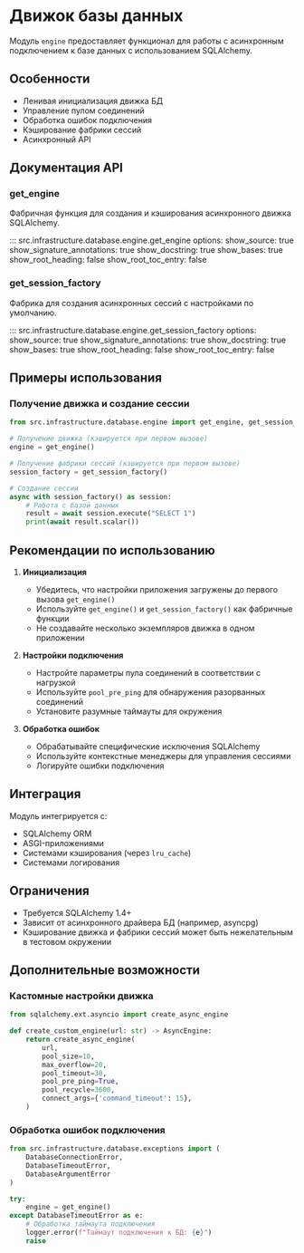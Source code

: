 # Движок базы данных

Модуль `engine` предоставляет функционал для работы с асинхронным подключением к базе данных с использованием SQLAlchemy.

## Особенности

- Ленивая инициализация движка БД
- Управление пулом соединений
- Обработка ошибок подключения
- Кэширование фабрики сессий
- Асинхронный API

## Документация API

### get_engine

Фабричная функция для создания и кэширования асинхронного движка SQLAlchemy.

::: src.infrastructure.database.engine.get_engine
    options:
      show_source: true
      show_signature_annotations: true
      show_docstring: true
      show_bases: true
      show_root_heading: false
      show_root_toc_entry: false

### get_session_factory

Фабрика для создания асинхронных сессий с настройками по умолчанию.

::: src.infrastructure.database.engine.get_session_factory
    options:
      show_source: true
      show_signature_annotations: true
      show_docstring: true
      show_bases: true
      show_root_heading: false
      show_root_toc_entry: false

## Примеры использования

### Получение движка и создание сессии

```python
from src.infrastructure.database.engine import get_engine, get_session_factory

# Получение движка (кэшируется при первом вызове)
engine = get_engine()

# Получение фабрики сессий (кэшируется при первом вызове)
session_factory = get_session_factory()

# Создание сессии
async with session_factory() as session:
    # Работа с базой данных
    result = await session.execute("SELECT 1")
    print(await result.scalar())
```

## Рекомендации по использованию

1. **Инициализация**
   - Убедитесь, что настройки приложения загружены до первого вызова `get_engine()`
   - Используйте `get_engine()` и `get_session_factory()` как фабричные функции
   - Не создавайте несколько экземпляров движка в одном приложении

2. **Настройки подключения**
   - Настройте параметры пула соединений в соответствии с нагрузкой
   - Используйте `pool_pre_ping` для обнаружения разорванных соединений
   - Установите разумные таймауты для окружения

3. **Обработка ошибок**
   - Обрабатывайте специфические исключения SQLAlchemy
   - Используйте контекстные менеджеры для управления сессиями
   - Логируйте ошибки подключения

## Интеграция

Модуль интегрируется с:
- SQLAlchemy ORM
- ASGI-приложениями
- Системами кэширования (через `lru_cache`)
- Системами логирования

## Ограничения

- Требуется SQLAlchemy 1.4+
- Зависит от асинхронного драйвера БД (например, asyncpg)
- Кэширование движка и фабрики сессий может быть нежелательным в тестовом окружении

## Дополнительные возможности

### Кастомные настройки движка

```python
from sqlalchemy.ext.asyncio import create_async_engine

def create_custom_engine(url: str) -> AsyncEngine:
    return create_async_engine(
        url,
        pool_size=10,
        max_overflow=20,
        pool_timeout=30,
        pool_pre_ping=True,
        pool_recycle=3600,
        connect_args={'command_timeout': 15},
    )
```

### Обработка ошибок подключения

```python
from src.infrastructure.database.exceptions import (
    DatabaseConnectionError,
    DatabaseTimeoutError,
    DatabaseArgumentError
)

try:
    engine = get_engine()
except DatabaseTimeoutError as e:
    # Обработка таймаута подключения
    logger.error(f"Таймаут подключения к БД: {e}")
    raise
```
